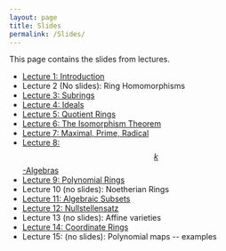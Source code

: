 ```yaml
---
layout: page
title: Slides
permalink: /Slides/
---
```


This page contains the slides from lectures.

- [Lecture 1: Introduction](../slides/Day1.pdf)
- Lecture 2 (No slides): Ring Homomorphisms
- [Lecture 3: Subrings](../slides/Day3.pdf)
- [Lecture 4: Ideals](../slides/Day4.pdf)
- [Lecture 5: Quotient Rings](../slides/Day5.pdf)
- [Lecture 6: The Isomorphism Theorem](../slides/Day6.pdf)
- [Lecture 7: Maximal, Prime, Radical](../slides/Day7.pdf)
- [Lecture 8: $$k$$-Algebras](../slides/Day8.pdf)
- [Lecture 9: Polynomial Rings](../slides/Day9.pdf)
- Lecture 10 (no slides): Noetherian Rings
- [Lecture 11: Algebraic Subsets](../slides/Day11.pdf)
- [Lecture 12: Nullstellensatz](../slides/Day12.pdf)
- Lecture 13 (no slides): Affine varieties
- [Lecture 14: Coordinate Rings](../slides/Day14.pdf)
- Lecture 15: (no slides): Polynomial maps -- examples